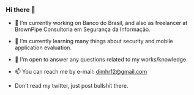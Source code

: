 ### Hi there 👋

- 🔭 I’m currently working on Banco do Brasil, and also as freelancer at BrownPipe Consultoria em Segurança da Informação.
- 🌱 I’m currently learning many things about security and mobile application evaluation.

- 💬 I'm open to answer any questions related to my works/knowledge.
- 📫 You can reach me by e-mail: dimhr12@gmail.com
- Don't read my twitter, just post bullshit there.
